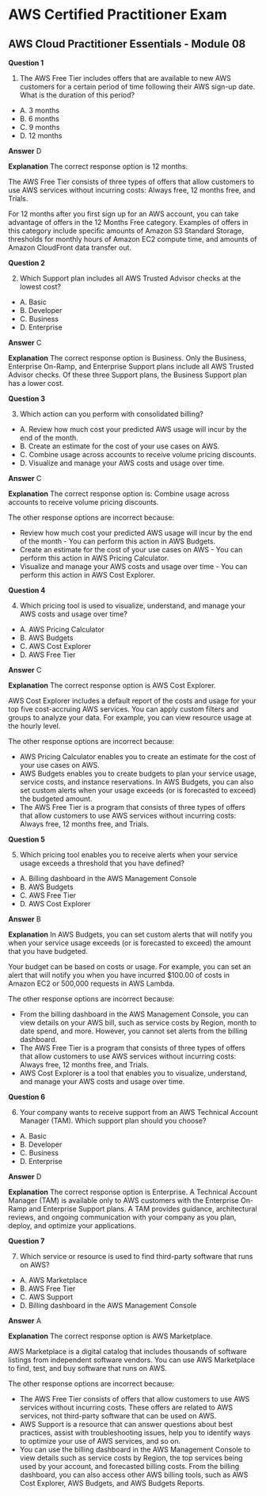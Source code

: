 
# AWS Certified Practitioner Exam

## AWS Cloud Practitioner Essentials - Module 08

**Question 1**

1. The AWS Free Tier includes offers that are available to new AWS customers for a certain period of time following their AWS sign-up date. What is the duration of this period?
* A. 3 months
* B. 6 months
* C. 9 months
* D. 12 months


**Answer**  D

**Explanation**
The correct response option is 12 months.

The AWS Free Tier consists of three types of offers that allow customers to use AWS services without incurring costs: Always free, 12 months free, and Trials.

For 12 months after you first sign up for an AWS account, you can take advantage of offers in the 12 Months Free category. Examples of offers in this category include specific amounts of Amazon S3 Standard Storage, thresholds for monthly hours of Amazon EC2 compute time, and amounts of Amazon CloudFront data transfer out.

**Question 2**

2. Which Support plan includes all AWS Trusted Advisor checks at the lowest cost?
* A. Basic
* B. Developer
* C. Business
* D. Enterprise


**Answer**  C

**Explanation**
The correct response option is Business.
Only the Business, Enterprise On-Ramp, and Enterprise Support plans include all AWS Trusted Advisor checks. Of these three Support plans, the Business Support plan has a lower cost.

**Question 3**

3. Which action can you perform with consolidated billing?
* A. Review how much cost your predicted AWS usage will incur by the end of the month.
* B. Create an estimate for the cost of your use cases on AWS.
* C. Combine usage across accounts to receive volume pricing discounts.
* D. Visualize and manage your AWS costs and usage over time.


**Answer**  C

**Explanation**
The correct response option is: Combine usage across accounts to receive volume pricing discounts.

The other response options are incorrect because:

* Review how much cost your predicted AWS usage will incur by the end of the month - You can perform this action in AWS Budgets.
* Create an estimate for the cost of your use cases on AWS - You can perform this action in AWS Pricing Calculator.
* Visualize and manage your AWS costs and usage over time - You can perform this action in AWS Cost Explorer.


**Question 4**

4. Which pricing tool is used to visualize, understand, and manage your AWS costs and usage over time?
* A. AWS Pricing Calculator
* B. AWS Budgets
* C. AWS Cost Explorer
* D. AWS Free Tier


**Answer**  C

**Explanation**
The correct response option is AWS Cost Explorer.

AWS Cost Explorer includes a default report of the costs and usage for your top five cost-accruing AWS services. You can apply custom filters and groups to analyze your data. For example, you can view resource usage at the hourly level.

The other response options are incorrect because:

* AWS Pricing Calculator enables you to create an estimate for the cost of your use cases on AWS.
* AWS Budgets enables you to create budgets to plan your service usage, service costs, and instance reservations. In AWS Budgets, you can also set custom alerts when your usage exceeds (or is forecasted to exceed) the budgeted amount.
* The AWS Free Tier is a program that consists of three types of offers that allow customers to use AWS services without incurring costs: Always free, 12 months free, and Trials.


**Question 5**

5. Which pricing tool enables you to receive alerts when your service usage exceeds a threshold that you have defined?
* A. Billing dashboard in the AWS Management Console
* B. AWS Budgets
* C. AWS Free Tier
* D. AWS Cost Explorer


**Answer**  B

**Explanation**
In AWS Budgets, you can set custom alerts that will notify you when your service usage exceeds (or is forecasted to exceed) the amount that you have budgeted.

Your budget can be based on costs or usage. For example, you can set an alert that will notify you when you have incurred $100.00 of costs in Amazon EC2 or 500,000 requests in AWS Lambda.

The other response options are incorrect because:

* From the billing dashboard in the AWS Management Console, you can view details on your AWS bill, such as service costs by Region, month to date spend, and more. However, you cannot set alerts from the billing dashboard.
* The AWS Free Tier is a program that consists of three types of offers that allow customers to use AWS services without incurring costs: Always free, 12 months free, and Trials.
* AWS Cost Explorer is a tool that enables you to visualize, understand, and manage your AWS costs and usage over time.



**Question 6**

6. Your company wants to receive support from an AWS Technical Account Manager (TAM). Which support plan should you choose?
* A. Basic
* B. Developer
* C. Business
* D. Enterprise


**Answer**  D

**Explanation**
The correct response option is Enterprise.
A Technical Account Manager (TAM) is available only to AWS customers with the Enterprise On-Ramp and Enterprise Support plans. A TAM provides guidance, architectural reviews, and ongoing communication with your company as you plan, deploy, and optimize your applications.


**Question 7**

7. Which service or resource is used to find third-party software that runs on AWS?
* A. AWS Marketplace
* B. AWS Free Tier
* C. AWS Support
* D. Billing dashboard in the AWS Management Console


**Answer**  A

**Explanation**
The correct response option is AWS Marketplace.

AWS Marketplace is a digital catalog that includes thousands of software listings from independent software vendors. You can use AWS Marketplace to find, test, and buy software that runs on AWS.

The other response options are incorrect because:

* The AWS Free Tier consists of offers that allow customers to use AWS services without incurring costs. These offers are related to AWS services, not third-party software that can be used on AWS.
* AWS Support is a resource that can answer questions about best practices, assist with troubleshooting issues, help you to identify ways to optimize your use of AWS services, and so on.
* You can use the billing dashboard in the AWS Management Console to view details such as service costs by Region, the top services being used by your account, and forecasted billing costs. From the billing dashboard, you can also access other AWS billing tools, such as AWS Cost Explorer, AWS Budgets, and AWS Budgets Reports.


